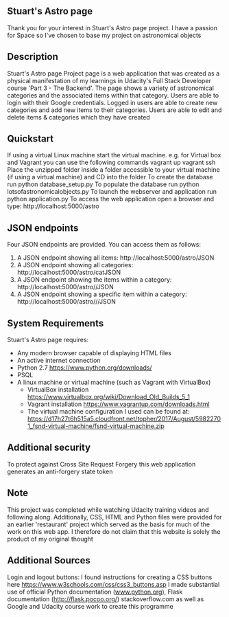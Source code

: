 ## Stuart's Astro page
Thank you for your interest in Stuart's Astro page project. I have a passion for Space so I've chosen to base my project on astronomical objects

## Description
Stuart's Astro page Project page is a web application that was created as a physical manifestation of my learnings in Udacity's Full Stack Developer course 'Part 3 - The Backend'.
The page shows a variety of astronomical categories and the associated items within that category.
Users are able to login with their Google credentials.
Logged in users are able to create new categories and add new items to their categories.
Users are able to edit and delete items & categories which they have created

## Quickstart
If using a virtual Linux machine start the virtual machine. e.g. for Virtual box and Vagrant you can use the following commands
vagrant up
vagrant ssh 
Place the unzipped folder inside a folder accessible to your virtual machine (if using a virtual machine) and CD into the folder
To create the database run python database_setup.py
To populate the database run python lotsofastronomicalobjects.py
To launch the webserver and application run python application.py
To access the web application open a browser and type: http://localhost:5000/astro

## JSON endpoints
Four JSON endpoints are provided. You can access them as follows:
1. A JSON endpoint showing all items: http://localhost:5000/astro/JSON
2. A JSON endpoint showing all categories: http://localhost:5000/astro/catJSON
3. A JSON endpoint showing the items within a category: http://localhost:5000/astro/<category ID goes here>/JSON
4. A JSON endpoint showing a specific item within a category: http://localhost:5000/astro/<category ID goes here>/<item ID goes here>/JSON

## System Requirements
Stuart's Astro page requires:
- Any modern browser capable of displaying HTML files
- An active internet connection
- Python 2.7 https://www.python.org/downloads/
- PSQL
- A linux machine or virtual machine (such as Vagrant with VirtualBox)
	- VirtualBox installation https://www.virtualbox.org/wiki/Download_Old_Builds_5_1
	- Vagrant installation https://www.vagrantup.com/downloads.html
	- The virtual machine configuration I used can be found at:
	https://d17h27t6h515a5.cloudfront.net/topher/2017/August/59822701_fsnd-virtual-machine/fsnd-virtual-machine.zip

## Additional security
To protect against Cross Site Request Forgery this web application generates an anti-forgery state token

## Note
This project was completed while watching Udacity training videos and following along.
Additionally, CSS, HTML and Python files were provided for an earlier 'restaurant' project which served as the basis for much of the work on this web app.
I therefore do not claim that this website is solely the product of my original thought

## Additional Sources
Login and logout buttons: I found instructions for creating a CSS buttons here https://www.w3schools.com/css/css3_buttons.asp
I made substantial use of official Python documentation (www.python.org), Flask documentation (http://flask.pocoo.org/) stackoverflow.com 
as well as Google and Udacity course work to create this programme